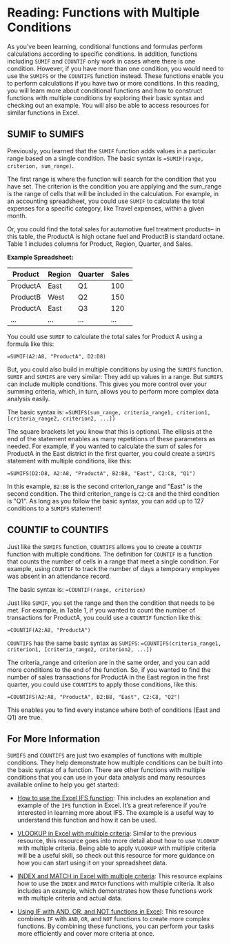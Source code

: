 # Reading: Functions with Multiple Conditions

As you’ve been learning, conditional functions and formulas perform calculations according to specific conditions. In addition, functions including `SUMIF` and `COUNTIF` only work in cases where there is one condition. However, if you have more than one condition, you would need to use the `SUMIFS` or the `COUNTIFS` function instead. These functions enable you to perform calculations if you have two or more conditions. In this reading, you will learn more about conditional functions and how to construct functions with multiple conditions by exploring their basic syntax and checking out an example. You will also be able to access resources for similar functions in Excel.

## SUMIF to SUMIFS

Previously, you learned that the `SUMIF` function adds values in a particular range based on a single condition. The basic syntax is `=SUMIF(range, criterion, sum_range)`.

The first range is where the function will search for the condition that you have set. The criterion is the condition you are applying and the sum_range is the range of cells that will be included in the calculation. For example, in an accounting spreadsheet, you could use `SUMIF` to calculate the total expenses for a specific category, like Travel expenses, within a given month.

Or, you could find the total sales for automotive fuel treatment products– in this table, the ProductA is high octane fuel and ProductB is standard octane. Table 1 includes columns for Product, Region, Quarter, and Sales.

**Example Spreadsheet:**

| Product  | Region | Quarter | Sales |
| -------  | ------ | ------- | ----- |
| ProductA | East   | Q1      | 100   |
| ProductB | West   | Q2      | 150   |
| ProductA | East   | Q3      | 120   |
| ...      | ...    | ...     | ...   |

You could use `SUMIF` to calculate the total sales for Product A using a formula like this:

```excel
=SUMIF(A2:A8, "ProductA", D2:D8)
```

But, you could also build in multiple conditions by using the `SUMIFS` function. `SUMIF` and `SUMIFS` are very similar: They add up values in a range. But `SUMIFS` can include multiple conditions. This gives you more control over your summing criteria, which, in turn, allows you to perform more complex data analysis easily.

The basic syntax is: `=SUMIFS(sum_range, criteria_range1, criterion1, [criteria_range2, criterion2, ...])`

The square brackets let you know that this is optional. The ellipsis at the end of the statement enables as many repetitions of these parameters as needed. For example, if you wanted to calculate the sum of sales for ProductA in the East district in the first quarter, you could create a `SUMIFS` statement with multiple conditions, like this:

```excel
=SUMIFS(D2:D8, A2:A8, "ProductA", B2:B8, "East", C2:C8, "Q1")
```

In this example, `B2:B8` is the second criterion_range and "East" is the second condition. The third criterion_range is `C2:C8` and the third condition is "Q1". As long as you follow the basic syntax, you can add up to 127 conditions to a `SUMIFS` statement!

## COUNTIF to COUNTIFS

Just like the `SUMIFS` function, `COUNTIFS` allows you to create a `COUNTIF` function with multiple conditions. The definition for `COUNTIF` is a function that counts the number of cells in a range that meet a single condition. For example, using `COUNTIF` to track the number of days a temporary employee was absent in an attendance record.

The basic syntax is: `=COUNTIF(range, criterion)`

Just like `SUMIF`, you set the range and then the condition that needs to be met. For example, in Table 1, if you wanted to count the number of transactions for ProductA, you could use a `COUNTIF` function like this:

```excel
=COUNTIF(A2:A8, "ProductA")
```

`COUNTIFS` has the same basic syntax as `SUMIFS`: `=COUNTIFS(criteria_range1, criterion1, [criteria_range2, criterion2, ...])`

The criteria_range and criterion are in the same order, and you can add more conditions to the end of the function. So, if you wanted to find the number of sales transactions for ProductA in the East region in the first quarter, you could use `COUNTIFS` to apply those conditions, like this:

```excel
=COUNTIFS(A2:A8, "ProductA", B2:B8, "East", C2:C8, "Q2")
```

This enables you to find every instance where both of conditions (East and Q1) are true.

## For More Information

`SUMIFS` and `COUNTIFS` are just two examples of functions with multiple conditions. They help demonstrate how multiple conditions can be built into the basic syntax of a function. There are other functions with multiple conditions that you can use in your data analysis and many resources available online to help you get started:

- [How to use the Excel IFS function](https://exceljet.net/excel-functions/excel-ifs-function): This includes an explanation and example of the `IFS` function in Excel. It’s a great reference if you’re interested in learning more about IFS. The example is a useful way to understand this function and how it can be used.

- [VLOOKUP in Excel with multiple criteria](https://exceljet.net/formula/vlookup-with-multiple-criteria): Similar to the previous resource, this resource goes into more detail about how to use `VLOOKUP` with multiple criteria. Being able to apply `VLOOKUP` with multiple criteria will be a useful skill, so check out this resource for more guidance on how you can start using it on your spreadsheet data.

- [INDEX and MATCH in Excel with multiple criteria](https://excelchamps.com/excel-formulas/index-match-multiple-criteria/): This resource explains how to use the `INDEX` and `MATCH` functions with multiple criteria. It also includes an example, which demonstrates how these functions work with multiple criteria and actual data.

- [Using IF with AND, OR, and NOT functions in Excel](https://support.microsoft.com/en-us/office/using-if-with-and-or-and-not-functions-d895f58c-b36c-419e-b1f2-5c193a236d97): This resource combines `IF` with `AND`, `OR`, and `NOT` functions to create more complex functions. By combining these functions, you can perform your tasks more efficiently and cover more criteria at once.